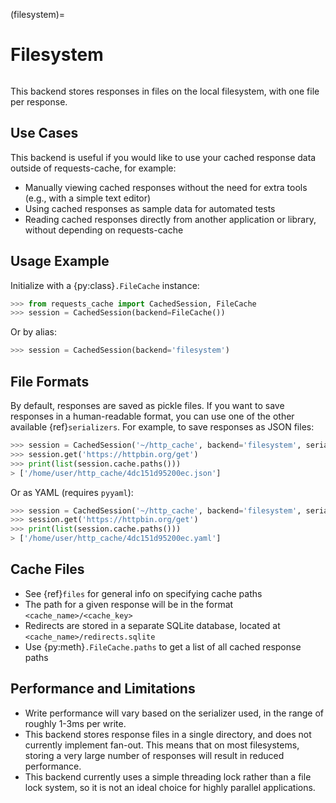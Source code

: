 (filesystem)=
# Filesystem
```{image} ../../_static/files-generic.png
```

This backend stores responses in files on the local filesystem, with one file per response.

## Use Cases
This backend is useful if you would like to use your cached response data outside of requests-cache,
for example:

- Manually viewing cached responses without the need for extra tools (e.g., with a simple text editor)
- Using cached responses as sample data for automated tests
- Reading cached responses directly from another application or library, without depending on requests-cache

## Usage Example
Initialize with a {py:class}`.FileCache` instance:
```python
>>> from requests_cache import CachedSession, FileCache
>>> session = CachedSession(backend=FileCache())
```

Or by alias:
```python
>>> session = CachedSession(backend='filesystem')
```

## File Formats
By default, responses are saved as pickle files. If you want to save responses in a human-readable
format, you can use one of the other available {ref}`serializers`. For example, to save responses as
JSON files:
```python
>>> session = CachedSession('~/http_cache', backend='filesystem', serializer='json')
>>> session.get('https://httpbin.org/get')
>>> print(list(session.cache.paths()))
> ['/home/user/http_cache/4dc151d95200ec.json']
```

Or as YAML (requires `pyyaml`):
```python
>>> session = CachedSession('~/http_cache', backend='filesystem', serializer='yaml')
>>> session.get('https://httpbin.org/get')
>>> print(list(session.cache.paths()))
> ['/home/user/http_cache/4dc151d95200ec.yaml']
```

## Cache Files
- See {ref}`files` for general info on specifying cache paths
- The path for a given response will be in the format `<cache_name>/<cache_key>`
- Redirects are stored in a separate SQLite database, located at `<cache_name>/redirects.sqlite`
- Use {py:meth}`.FileCache.paths` to get a list of all cached response paths

## Performance and Limitations
- Write performance will vary based on the serializer used, in the range of roughly 1-3ms per write.
- This backend stores response files in a single directory, and does not currently implement fan-out. This means that on most filesystems, storing a very large number of responses will result in reduced performance.
- This backend currently uses a simple threading lock rather than a file lock system, so it is not an ideal choice for highly parallel applications.
